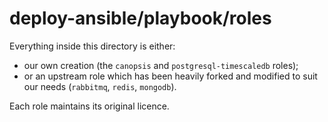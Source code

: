 # deploy-ansible/playbook/roles

Everything inside this directory is either:

* our own creation (the `canopsis` and `postgresql-timescaledb` roles);
* or an upstream role which has been heavily forked and modified to suit our needs (`rabbitmq`, `redis`, `mongodb`).

Each role maintains its original licence.

